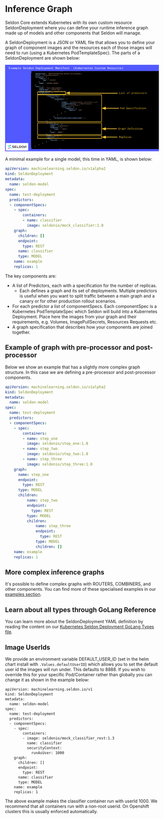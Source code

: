 # Inference Graph

Seldon Core extends Kubernetes with its own custom resource SeldonDeployment where you can define your runtime inference graph made up of models and other components that Seldon will manage.

A SeldonDeployment is a JSON or YAML file that allows you to define your graph of component images and the resources each of those images will need to run (using a Kubernetes PodTemplateSpec). The parts of a SeldonDeployment are shown below:

![inference-graph](./inf-graph.png)

A minimal example for a single model, this time in YAML, is shown below:
```yaml
apiVersion: machinelearning.seldon.io/v1alpha2
kind: SeldonDeployment
metadata:
  name: seldon-model
spec:
  name: test-deployment
  predictors:
  - componentSpecs:
    - spec:
        containers:
        - name: classifier
          image: seldonio/mock_classifier:1.0
    graph:
      children: []
      endpoint:
        type: REST
      name: classifier
      type: MODEL
    name: example
    replicas: 1
```

The key components are:

  * A list of Predictors, each with a specification for the number of replicas.
     * Each defines a graph and its set of deployments. Multiple predictors is useful when you want to split traffic between a main graph and a canary or for other production rollout scenarios.
  * For each predictor a list of componentSpecs. Each componentSpec is a Kubernetes PodTemplateSpec which Seldon will build into a Kubernetes Deployment. Place here the images from your graph and their requirements, e.g. Volumes, ImagePullSecrets, Resources Requests etc.
  * A graph specification that describes how your components are joined together.

## Example of graph with pre-processor and post-processor

Below we show an example that has a slightly more complex graph structure. In this case we are defining a pre-processor and post-processor components.

```yaml
apiVersion: machinelearning.seldon.io/v1alpha2
kind: SeldonDeployment
metadata:
  name: seldon-model
spec:
  name: test-deployment
  predictors:
  - componentSpecs:
    - spec:
        containers:
        - name: step_one
          image: seldonio/step_one:1.0
        - name: step_two
          image: seldonio/step_two:1.0
        - name: step_three
          image: seldonio/step_three:1.0
    graph:
      name: step_one
      endpoint:
        type: REST
      type: MODEL
      children:
          name: step_two
          endpoint:
            type: REST
          type: MODEL
          children:
              name: step_three
              endpoint:
                type: REST
              type: MODEL
              children: []
    name: example
    replicas: 1
```

## More complex inference graphs

It's possible to define complex graphs with ROUTERS, COMBINERS, and other components. You can find more of these specialised examples in our [examples section](../examples/notebooks.rst).

## Learn about all types through GoLang Reference

You can learn more about the SeldonDeployment YAML definition by reading the content on our [Kubernetes Seldon Deployment GoLang Types file](../reference/seldon-deployment.rst).


## Image UserIds

We provide an environment variable DEFAULT_USER_ID (set in the helm chart install with `.Values.defaultUserID`) which allows you to set the default user id the images will run under. This defaults to 8888. If you wish to override this for your specific Pod/Container rather than globally you can change it as shown in the example below:

```
apiVersion: machinelearning.seldon.io/v1
kind: SeldonDeployment
metadata:
  name: seldon-model
spec:
  name: test-deployment
  predictors:
  - componentSpecs:
    - spec:
        containers:
        - image: seldonio/mock_classifier_rest:1.3
          name: classifier
          securityContext:
            runAsUser: 1000
    graph:
      children: []
      endpoint:
        type: REST
      name: classifier
      type: MODEL
    name: example
    replicas: 1
```

The above example makes the classifier container run with userId 1000. We recommend that all containers run with a non-root userid. On Openshift clusters this is usually enforced automatically.


